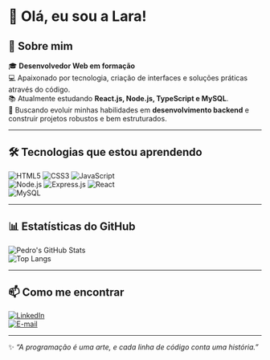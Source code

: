 # 👋 Olá, eu sou a Lara!

## 🚀 Sobre mim  
🎓 **Desenvolvedor Web em formação**  
💻 Apaixonado por tecnologia, criação de interfaces e soluções práticas através do código.  
📚 Atualmente estudando **React.js, Node.js, TypeScript e MySQL**.  
🎯 Buscando evoluir minhas habilidades em **desenvolvimento backend** e construir projetos robustos e bem estruturados.  

---

## 🛠️ Tecnologias que estou aprendendo  
![HTML5](https://img.shields.io/badge/HTML5-000000?style=for-the-badge&logo=html5&logoColor=E34F26) 
![CSS3](https://img.shields.io/badge/CSS3-000000?style=for-the-badge&logo=css3&logoColor=1572B6) 
![JavaScript](https://img.shields.io/badge/JavaScript-000000?style=for-the-badge&logo=javascript&logoColor=F7DF1E)  
![Node.js](https://img.shields.io/badge/Node.js-000000?style=for-the-badge&logo=node.js&logoColor=339933) 
![Express.js](https://img.shields.io/badge/Express.js-000000?style=for-the-badge&logo=express&logoColor=white) 
![React](https://img.shields.io/badge/React-000000?style=for-the-badge&logo=react&logoColor=61DAFB)  
![MySQL](https://img.shields.io/badge/MySQL-000000?style=for-the-badge&logo=mysql&logoColor=white)  

---

## 📊 Estatísticas do GitHub  
![Pedro's GitHub Stats](https://github-readme-stats.vercel.app/api?username=PedroOliveiraWish&show_icons=true&theme=radical)  
![Top Langs](https://github-readme-stats.vercel.app/api/top-langs/?username=PedroOliveiraWish&layout=compact&theme=radical)

---

## 📫 Como me encontrar  
[![LinkedIn](https://img.shields.io/badge/LinkedIn-000000?style=for-the-badge&logo=linkedin&logoColor=0077B5)](https://www.linkedin.com/in/pedro-oliveira-webdeveloper)  
[![E-mail](https://img.shields.io/badge/Email-000000?style=for-the-badge&logo=gmail&logoColor=D14836)](mailto:pedrowebdeveloper.oliveira@gmail.com)  

---

✨ *“A programação é uma arte, e cada linha de código conta uma história.”*  
